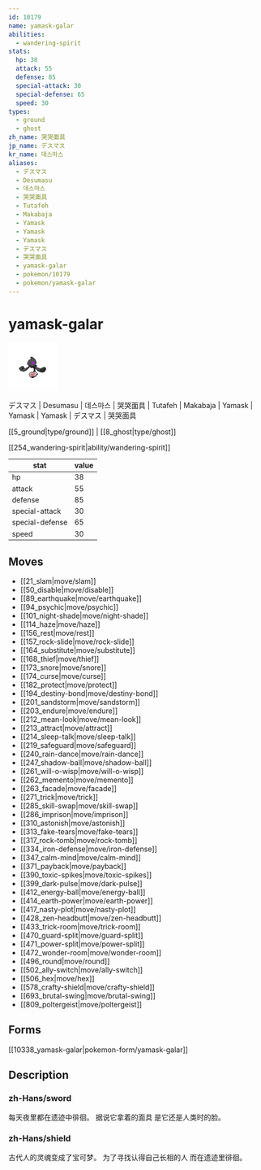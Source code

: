 ```yaml
---
id: 10179
name: yamask-galar
abilities:
  - wandering-spirit
stats:
  hp: 38
  attack: 55
  defense: 85
  special-attack: 30
  special-defense: 65
  speed: 30
types:
  - ground
  - ghost
zh_name: 哭哭面具
jp_name: デスマス
kr_name: 데스마스
aliases:
  - デスマス
  - Desumasu
  - 데스마스
  - 哭哭面具
  - Tutafeh
  - Makabaja
  - Yamask
  - Yamask
  - Yamask
  - デスマス
  - 哭哭面具
  - yamask-galar
  - pokemon/10179
  - pokemon/yamask-galar
---
```

# yamask-galar

![](https://raw.githubusercontent.com/PokeAPI/sprites/master/sprites/pokemon/10179.png)

デスマス | Desumasu | 데스마스 | 哭哭面具 | Tutafeh | Makabaja | Yamask | Yamask | Yamask | デスマス | 哭哭面具

[[5_ground|type/ground]] | [[8_ghost|type/ghost]]

[[254_wandering-spirit|ability/wandering-spirit]]

|stat|value|
|---|---|
|hp|38|
|attack|55|
|defense|85|
|special-attack|30|
|special-defense|65|
|speed|30|


## Moves

- [[21_slam|move/slam]]
- [[50_disable|move/disable]]
- [[89_earthquake|move/earthquake]]
- [[94_psychic|move/psychic]]
- [[101_night-shade|move/night-shade]]
- [[114_haze|move/haze]]
- [[156_rest|move/rest]]
- [[157_rock-slide|move/rock-slide]]
- [[164_substitute|move/substitute]]
- [[168_thief|move/thief]]
- [[173_snore|move/snore]]
- [[174_curse|move/curse]]
- [[182_protect|move/protect]]
- [[194_destiny-bond|move/destiny-bond]]
- [[201_sandstorm|move/sandstorm]]
- [[203_endure|move/endure]]
- [[212_mean-look|move/mean-look]]
- [[213_attract|move/attract]]
- [[214_sleep-talk|move/sleep-talk]]
- [[219_safeguard|move/safeguard]]
- [[240_rain-dance|move/rain-dance]]
- [[247_shadow-ball|move/shadow-ball]]
- [[261_will-o-wisp|move/will-o-wisp]]
- [[262_memento|move/memento]]
- [[263_facade|move/facade]]
- [[271_trick|move/trick]]
- [[285_skill-swap|move/skill-swap]]
- [[286_imprison|move/imprison]]
- [[310_astonish|move/astonish]]
- [[313_fake-tears|move/fake-tears]]
- [[317_rock-tomb|move/rock-tomb]]
- [[334_iron-defense|move/iron-defense]]
- [[347_calm-mind|move/calm-mind]]
- [[371_payback|move/payback]]
- [[390_toxic-spikes|move/toxic-spikes]]
- [[399_dark-pulse|move/dark-pulse]]
- [[412_energy-ball|move/energy-ball]]
- [[414_earth-power|move/earth-power]]
- [[417_nasty-plot|move/nasty-plot]]
- [[428_zen-headbutt|move/zen-headbutt]]
- [[433_trick-room|move/trick-room]]
- [[470_guard-split|move/guard-split]]
- [[471_power-split|move/power-split]]
- [[472_wonder-room|move/wonder-room]]
- [[496_round|move/round]]
- [[502_ally-switch|move/ally-switch]]
- [[506_hex|move/hex]]
- [[578_crafty-shield|move/crafty-shield]]
- [[693_brutal-swing|move/brutal-swing]]
- [[809_poltergeist|move/poltergeist]]

## Forms



[[10338_yamask-galar|pokemon-form/yamask-galar]]

## Description

### zh-Hans/sword

每天夜里都在遗迹中徘徊。
据说它拿着的面具
是它还是人类时的脸。

### zh-Hans/shield

古代人的灵魂变成了宝可梦。
为了寻找认得自己长相的人
而在遗迹里徘徊。

